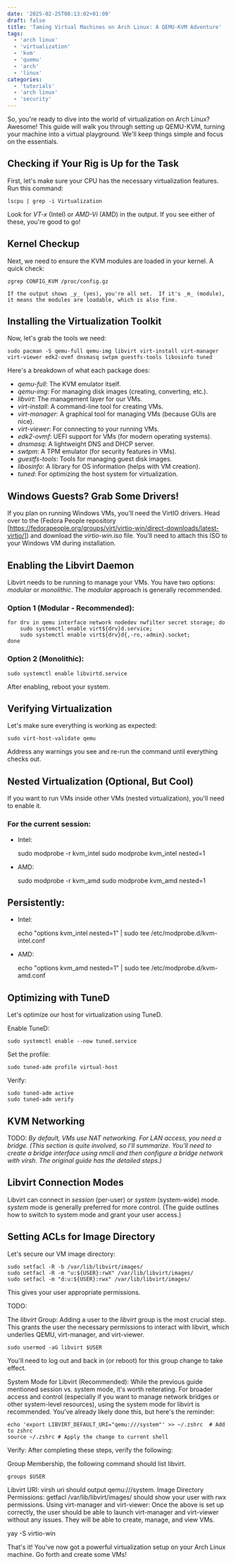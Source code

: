 ```yaml
---
date: '2025-02-25T08:13:02+01:00'
draft: false
title: 'Taming Virtual Machines on Arch Linux: A QEMU-KVM Adventure'
tags: 
  - 'arch linux'
  - 'virtualization'
  - 'kvm'
  - 'quemu'
  - 'arch'
  - 'linux'
categories:
  - 'tutorials'
  - 'arch linux'
  - 'security'
---
```


So, you're ready to dive into the world of virtualization on Arch Linux? Awesome!  This guide will walk you through setting up QEMU-KVM, turning your machine into a virtual playground.  We'll keep things simple and focus on the essentials.

## Checking if Your Rig is Up for the Task

First, let's make sure your CPU has the necessary virtualization features.  Run this command:

    lscpu | grep -i Virtualization

Look for _VT-x_ (Intel) or _AMD-Vi_ (AMD) in the output.  If you see either of these, you're good to go!

## Kernel Checkup

Next, we need to ensure the KVM modules are loaded in your kernel.  A quick check:

    zgrep CONFIG_KVM /proc/config.gz

    If the output shows _y_ (yes), you're all set.  If it's _m_ (module), it means the modules are loadable, which is also fine.

## Installing the Virtualization Toolkit

Now, let's grab the tools we need:
    
    sudo pacman -S qemu-full qemu-img libvirt virt-install virt-manager virt-viewer edk2-ovmf dnsmasq swtpm guestfs-tools libosinfo tuned

Here's a breakdown of what each package does:

 * _qemu-full_: The KVM emulator itself.
 * _qemu-img_: For managing disk images (creating, converting, etc.).
 * _libvirt_: The management layer for our VMs.
 * _virt-install_: A command-line tool for creating VMs.
 * _virt-manager_: A graphical tool for managing VMs (because GUIs are nice).
 * _virt-viewer_: For connecting to your running VMs.
 * _edk2-ovmf_: UEFI support for VMs (for modern operating systems).
 * _dnsmasq_: A lightweight DNS and DHCP server.
 * _swtpm_: A TPM emulator (for security features in VMs).
 * _guestfs-tools_: Tools for managing guest disk images.
 * _libosinfo_: A library for OS information (helps with VM creation).
 * _tuned_: For optimizing the host system for virtualization.

 ## Windows Guests? Grab Some Drivers!

If you plan on running Windows VMs, you'll need the VirtIO drivers.  Head over to the (Fedora People repository [https://fedorapeople.org/groups/virt/virtio-win/direct-downloads/latest-virtio/]) and download the _virtio-win.iso_ file.  You'll need to attach this ISO to your Windows VM during installation.

## Enabling the Libvirt Daemon

Libvirt needs to be running to manage your VMs.  You have two options: _modular_ or _monolithic_.  The _modular_ approach is generally recommended.

### Option 1 (Modular - Recommended):

    for drv in qemu interface network nodedev nwfilter secret storage; do
        sudo systemctl enable virt${drv}d.service;
        sudo systemctl enable virt${drv}d{,-ro,-admin}.socket;
    done

### Option 2 (Monolithic):

    sudo systemctl enable libvirtd.service

After enabling, reboot your system.

## Verifying Virtualization

Let's make sure everything is working as expected:

    sudo virt-host-validate qemu

Address any warnings you see and re-run the command until everything checks out.

## Nested Virtualization (Optional, But Cool)

If you want to run VMs inside other VMs (nested virtualization), you'll need to enable it.

### For the current session:

 * Intel:

    sudo modprobe -r kvm_intel
    sudo modprobe kvm_intel nested=1

 * AMD:

    sudo modprobe -r kvm_amd
    sudo modprobe kvm_amd nested=1

## Persistently:

 * Intel:

    echo "options kvm_intel nested=1" | sudo tee /etc/modprobe.d/kvm-intel.conf

 * AMD:

    echo "options kvm_amd nested=1" | sudo tee /etc/modprobe.d/kvm-amd.conf

## Optimizing with TuneD

Let's optimize our host for virtualization using TuneD.

 Enable TuneD:

    sudo systemctl enable --now tuned.service

Set the profile:

    sudo tuned-adm profile virtual-host

Verify:

    sudo tuned-adm active
    sudo tuned-adm verify

## KVM Networking

TODO: _By default, VMs use NAT networking. For LAN access, you need a bridge.  (This section is quite involved, so I'll summarize.  You'll need to create a bridge interface using _nmcli_ and then configure a bridge network with _virsh_.  The original guide has the detailed steps.)_

## Libvirt Connection Modes
Libvirt can connect in _session_ (per-user) or _system_ (system-wide) mode.  _system_ mode is generally preferred for more control.  (The guide outlines how to switch to system mode and grant your user access.)

## Setting ACLs for Image Directory

Let's secure our VM image directory:

    sudo setfacl -R -b /var/lib/libvirt/images/
    sudo setfacl -R -m "u:${USER}:rwX" /var/lib/libvirt/images/
    sudo setfacl -m "d:u:${USER}:rwx" /var/lib/libvirt/images/

This gives your user appropriate permissions.

TODO:

The _libvirt_ Group:  Adding a user to the _libvirt_ group is the most crucial step.  This grants the user the necessary permissions to interact with libvirt, which underlies QEMU, virt-manager, and virt-viewer.

    sudo usermod -aG libvirt $USER

You'll need to log out and back in (or reboot) for this group change to take effect.

System Mode for Libvirt (Recommended):  While the previous guide mentioned session vs. system mode, it's worth reiterating.  For broader access and control (especially if you want to manage network bridges or other system-level resources), using the system mode for libvirt is recommended.  You've already likely done this, but here's the reminder:

    echo 'export LIBVIRT_DEFAULT_URI="qemu:///system"' >> ~/.zshrc  # Add to zshrc
    source ~/.zshrc # Apply the change to current shell

Verify: After completing these steps, verify the following:

Group Membership, the following command should list libvirt.

    groups $USER
 
Libvirt URI: virsh uri should output qemu:///system.
Image Directory Permissions: getfacl /var/lib/libvirt/images/ should show your user with rwx permissions.
Using virt-manager and virt-viewer: Once the above is set up correctly, the user should be able to launch virt-manager and virt-viewer without any issues.  They will be able to create, manage, and view VMs.

yay -S virtio-win

That's it! You've now got a powerful virtualization setup on your Arch Linux machine.  Go forth and create some VMs!